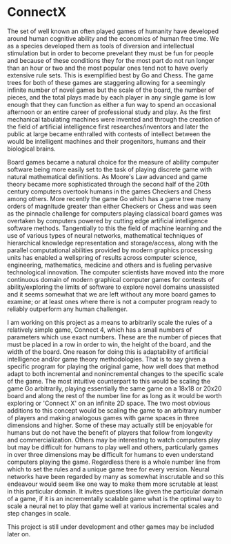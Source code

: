 # ConnectX

  The set of well known an often played games of humanity have developed around human cognitive ability and the economics of human free time.  We as a species developed them as tools of diversion and intellectual stimulation but in order to become prevelant they must be fun for people and because of these conditions they for the most part do not run longer than an hour or two and the most popular ones tend not to have overly extensive rule sets.  This is exemplified best by Go and Chess.  The game trees for both of these games are staggering allowing for a seemingly infinite number of novel games but the scale of the board, the number of pieces, and the total plays made by each player in any single game is low enough that they can function as either a fun way to spend an occasional afternoon or an entire career of professional study and play.  As the first mechanical tabulating machines were invented and through the creation of the field of artificial intelligence first researches/inventors and later the public at large became enthralled with contests of intellect between the would be intelligent machines and their progenitors, humans and their biological brains.
  
  Board games became a natural choice for the measure of ability computer software being more easily set to the task of playing discrete game with natural mathematical definitions.  As Moore's Law advanced and game theory became more sophisticated through the second half of the 20th century computers overtook humans in the games Checkers and Chess among others.  More recently the game Go which has a game tree many orders of magnitude greater than either Checkers or Chess and was seen as the pinnacle challenge for computers playing classical board games was overtaken by computers powered by cutting edge artificial intelligence software methods.  Tangentially to this the field of machine learning and the use of various types of neural networks, mathematical techniques of hierarchical knowledge representation and storage/access, along with the parallel computational abilities provided by modern graphics processing units has enabled a wellspring of results across computer science, engineering, mathematics, medicine and others and is fueling pervasive technological innovation.  The computer scientists have moved into the more continuous domain of modern graphical computer games for contests of ability/exploring the limits of software to explore novel domains unassisted and it seems somewhat that we are left without any more board games to examine; or at least ones where there is not a computer program ready to reliably outperform any human challenger.
  
   I am working on this project as a means to arbitrarily scale the rules of a relatively simple game, Connect 4, which has a small numbers of parameters which use exact numbers.  These are the number of pieces that must be placed in a row in order to win, the height of the board, and the width of the board.  One reason for doing this is adaptability of artificial intelligence and/or game theory methodologies. That is to say given a specific program for playing the original game, how well does that method adapt to both incremental and nonincremental changes to the specific scale of the game.  The most intuitive counterpart to this would be scaling the game Go arbitrarily, playing essentially the same game on a 18x18 or 20x20 board and along the rest of the number line for as long as it would be worth exploring or 'Connect X' on an infinite 2D space.  The two most obvious additions to this concept would be scaling the game to an arbitrary number of players and making analogous games with game spaces in three dimensions and higher.  Some of these may actually still be enjoyable for humans but do not have the benefit of players that follow from longevity and commercialization.  Others may be interesting to watch computers play but may be difficult for humans to play well and others, particularly games in over three dimensions may be difficult for humans to even understand computers playing the game.  Regardless there is a whole number line from which to set the rules and a unique game tree for every version.  Neural networks have been regarded by many as somewhat inscrutable and so this endeavour would seem like one way to make them more scrutable at least in this particular domain.  It invites questions like given the particular domain of a game, if it is an incrementally scalable game what is the optimal way to scale a neural net to play that game well at various incremental scales and step changes in scale.


  This project is still under development and other games may be included later on.
